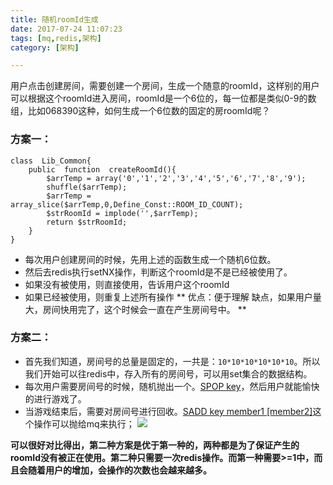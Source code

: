 ```yaml
---
title: 随机roomId生成
date: 2017-07-24 11:07:23
tags: [mq,redis,架构]
category: [架构]

---
```


用户点击创建房间，需要创建一个房间，生成一个随意的roomId，这样别的用户可以根据这个roomId进入房间，roomId是一个6位的，每一位都是类似0-9的数组，比如068390这种，如何生成一个6位数的固定的房roomId呢？
<!--more-->
### 方案一：
```
class  Lib_Common{
    public  function  createRoomId(){
        $arrTemp = array('0','1','2','3','4','5','6','7','8','9');
        shuffle($arrTemp);
        $arrTemp = array_slice($arrTemp,0,Define_Const::ROOM_ID_COUNT);
        $strRoomId = implode('',$arrTemp);
        return $strRoomId;
    }
}
```
- 每次用户创建房间的时候，先用上述的函数生成一个随机6位数。
- 然后去redis执行setNX操作，判断这个roomId是不是已经被使用了。
- 如果没有被使用，则直接使用，告诉用户这个roomId
- 如果已经被使用，则重复上述所有操作
** 
优点：便于理解
缺点，如果用户量大，房间快用完了，这个时候会一直在产生房间号中。
**

### 方案二：
- 首先我们知道，房间号的总量是固定的，一共是：`10*10*10*10*10*10`。所以我们开始可以往redis中，存入所有的房间号，可以用set集合的数据结构。
- 每次用户需要房间号的时候，随机抛出一个。[SPOP key](http://www.redis.net.cn/order/3603.html)，然后用户就能愉快的进行游戏了。
- 当游戏结束后，需要对房间号进行回收。[SADD key member1 [member2]](http://www.redis.net.cn/order/3594.html)这个操作可以抛给mq来执行；
![](/public/image/jiagou/QQ截图20170724110344.png)

**可以很好对比得出，第二种方案是优于第一种的，两种都是为了保证产生的roomId没有被正在使用。第二种只需要一次redis操作。而第一种需要>=1中，而且会随着用户的增加，会操作的次数也会越来越多。**